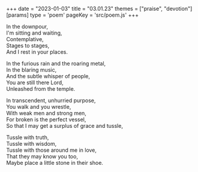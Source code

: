 +++
date = "2023-01-03"
title = "03.01.23"
themes = ["praise", "devotion"]
[params]
  type = 'poem'
  pageKey = 'src/poem.js'
+++

In the downpour,  
I'm sitting and waiting,  
Contemplative,  
Stages to stages,  
And I rest in your places.  
  
In the furious rain and the roaring metal,  
In the blaring music,  
And the subtle whisper of people,  
You are still there Lord,  
Unleashed from the temple.  
  
In transcendent, unhurried purpose,  
You walk and you wrestle,  
With weak men and strong men,  
For broken is the perfect vessel,  
So that I may get a surplus of grace and tussle,  
  
Tussle with truth,  
Tussle with wisdom,  
Tussle with those around me in love,  
That they may know you too,  
Maybe place a little stone in their shoe.
